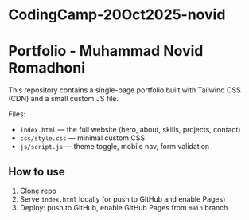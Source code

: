 # CodingCamp-20Oct2025-novid
# Portfolio - Muhammad Novid Romadhoni

This repository contains a single-page portfolio built with Tailwind CSS (CDN) and a small custom JS file.


Files:
- `index.html` — the full website (hero, about, skills, projects, contact)
- `css/style.css` — minimal custom CSS
- `js/script.js` — theme toggle, mobile nav, form validation


## How to use
1. Clone repo
2. Serve `index.html` locally (or push to GitHub and enable Pages)
3. Deploy: push to GitHub, enable GitHub Pages from `main` branch
